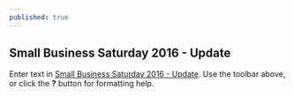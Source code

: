 ```yaml
---
published: true
---
```

## Small Business Saturday 2016 - Update

Enter text in [Small Business Saturday 2016 - Update](http://daringfireball.net/projects/markdown/). Use the toolbar above, or click the **?** button for formatting help.
